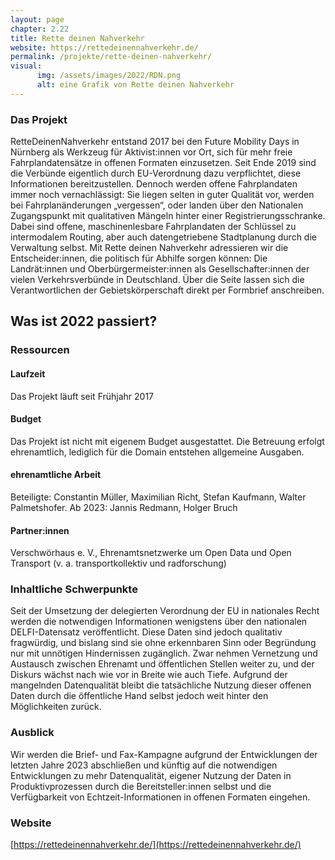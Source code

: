 ```yaml
---
layout: page
chapter: 2.22
title: Rette deinen Nahverkehr
website: https://rettedeinennahverkehr.de/
permalink: /projekte/rette-deinen-nahverkehr/
visual:
      img: /assets/images/2022/RDN.png
      alt: eine Grafik von Rette deinen Nahverkehr
---
```


### Das Projekt

RetteDeinenNahverkehr entstand 2017 bei den Future Mobility Days in Nürnberg als Werkzeug für Aktivist:innen vor Ort, sich für mehr freie Fahrplandatensätze in offenen Formaten einzusetzen. Seit Ende 2019 sind die Verbünde eigentlich durch EU-Verordnung dazu verpflichtet, diese Informationen bereitzustellen. Dennoch werden offene Fahrplandaten immer noch vernachlässigt: Sie liegen selten in guter Qualität vor, werden bei Fahrplanänderungen „vergessen“, oder landen über den Nationalen Zugangspunkt mit qualitativen Mängeln hinter einer Registrierungsschranke. Dabei sind offene, maschinenlesbare Fahrplandaten der Schlüssel zu intermodalem Routing, aber auch datengetriebene Stadtplanung durch die Verwaltung selbst. Mit Rette deinen Nahverkehr adressieren wir die Entscheider:innen, die politisch für Abhilfe sorgen können: Die Landrät:innen und Oberbürgermeister:innen als Gesellschafter:innen der vielen Verkehrsverbünde in Deutschland. Über die Seite lassen sich die Verantwortlichen der Gebietskörperschaft direkt per Formbrief anschreiben.

## Was ist 2022 passiert?

### Ressourcen

#### Laufzeit
Das Projekt läuft seit Frühjahr 2017

#### Budget
Das Projekt ist nicht mit eigenem Budget ausgestattet. Die Betreuung erfolgt ehrenamtlich, lediglich für die Domain entstehen allgemeine Ausgaben.

#### ehrenamtliche Arbeit
Beteiligte: Constantin Müller, Maximilian Richt, Stefan Kaufmann, Walter Palmetshofer. Ab 2023: Jannis Redmann, Holger Bruch

#### Partner:innen
Verschwörhaus e. V., Ehrenamtsnetzwerke um Open Data und Open Transport (v. a. transportkollektiv und radforschung)

### Inhaltliche Schwerpunkte

Seit der Umsetzung der delegierten Verordnung der EU in nationales Recht werden die notwendigen Informationen wenigstens über den nationalen DELFI-Datensatz veröffentlicht. Diese Daten sind jedoch qualitativ fragwürdig, und bislang sind sie ohne erkennbaren Sinn oder Begründung nur mit unnötigen Hindernissen zugänglich. Zwar nehmen Vernetzung und Austausch zwischen Ehrenamt und öffentlichen Stellen weiter zu, und der Diskurs wächst nach wie vor in Breite wie auch Tiefe. Aufgrund der mangelnden Datenqualität bleibt die tatsächliche Nutzung dieser offenen Daten durch die öffentliche Hand selbst jedoch weit hinter den Möglichkeiten zurück.

### Ausblick

Wir werden die Brief- und Fax-Kampagne aufgrund der Entwicklungen der letzten Jahre 2023 abschließen und künftig auf die notwendigen Entwicklungen zu mehr Datenqualität, eigener Nutzung der Daten in Produktivprozessen durch die Bereitsteller:innen selbst und die Verfügbarkeit von Echtzeit-Informationen in offenen Formaten eingehen.

### Website

[https://rettedeinennahverkehr.de/](https://rettedeinennahverkehr.de/)
